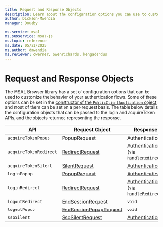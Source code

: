 ```yaml
---
title: Request and Response Objects
description: Learn about the configuration options you can use to customize authentication flows
author: Dickson-Mwendia
manager: Doueby

ms.service: msal
ms.subservice: msal-js
ms.topic: reference
ms.date: 05/21/2025
ms.author: dmwendia
ms.reviewer: cwerner, owenrichards, kengaderdus
---
```


# Request and Response Objects

The MSAL Browser library has a set of configuration options that can be used to customize the behavior of your authentication flows. Some of these options can be set in the [constructor of the `PublicClientApplication` object](./configuration.md), and most of them can be set on a per-request basis. The table below details the configuration objects that can be passed to the login and acquireToken APIs, and the objects returned representing the response.

| API | Request Object | Response Object |
|-----|----------------|-----------------|
| `acquireTokenPopup` | [PopupRequest](https://azuread.github.io/microsoft-authentication-library-for-js/ref/modules/_azure_msal_browser.html#popuprequest) | [AuthenticationResult](https://azuread.github.io/microsoft-authentication-library-for-js/ref/modules/_azure_msal_browser.html#authenticationresult) |
| `acquireTokenRedirect` | [RedirectRequest](https://azuread.github.io/microsoft-authentication-library-for-js/ref/modules/_azure_msal_browser.html#redirectrequest) | [AuthenticationResult](https://azuread.github.io/microsoft-authentication-library-for-js/ref/modules/_azure_msal_browser.html#authenticationresult) (via `handleRedirectPromise`) |
| `acquireTokenSilent` | [SilentRequest](https://azuread.github.io/microsoft-authentication-library-for-js/ref/modules/_azure_msal_browser.html#silentrequest) | [AuthenticationResult](https://azuread.github.io/microsoft-authentication-library-for-js/ref/modules/_azure_msal_browser.html#authenticationresult) |
| `loginPopup` | [PopupRequest](https://azuread.github.io/microsoft-authentication-library-for-js/ref/modules/_azure_msal_browser.html#popuprequest) | [AuthenticationResult](https://azuread.github.io/microsoft-authentication-library-for-js/ref/modules/_azure_msal_browser.html#authenticationresult) |
| `loginRedirect` | [RedirectRequest](https://azuread.github.io/microsoft-authentication-library-for-js/ref/modules/_azure_msal_browser.html#redirectrequest) | [AuthenticationResult](https://azuread.github.io/microsoft-authentication-library-for-js/ref/modules/_azure_msal_browser.html#authenticationresult) (via `handleRedirectPromise`) |
| `logoutRedirect` | [EndSessionRequest](https://azuread.github.io/microsoft-authentication-library-for-js/ref/modules/_azure_msal_browser.html#endsessionrequest) | `void` |
| `logoutPopup` | [EndSessionPopupRequest](https://azuread.github.io/microsoft-authentication-library-for-js/ref/modules/_azure_msal_browser.html#endsessionpopuprequest) | `void` |
| `ssoSilent` | [SsoSilentRequest](https://azuread.github.io/microsoft-authentication-library-for-js/ref/modules/_azure_msal_browser.html#ssosilentrequest) | [AuthenticationResult](https://azuread.github.io/microsoft-authentication-library-for-js/ref/modules/_azure_msal_browser.html#authenticationresult) |
